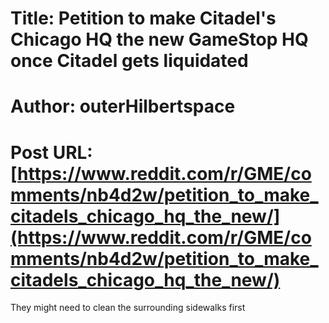 # Title: Petition to make Citadel's Chicago HQ the new GameStop HQ once Citadel gets liquidated
# Author: outerHilbertspace
# Post URL: [https://www.reddit.com/r/GME/comments/nb4d2w/petition_to_make_citadels_chicago_hq_the_new/](https://www.reddit.com/r/GME/comments/nb4d2w/petition_to_make_citadels_chicago_hq_the_new/)


They might need to clean the surrounding sidewalks first